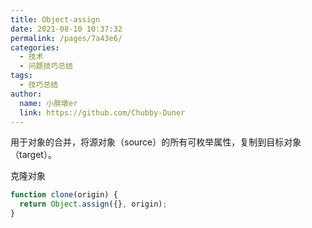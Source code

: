 ```yaml
---
title: Object-assign
date: 2021-08-10 10:37:32
permalink: /pages/7a43e6/
categories:
  - 技术
  - 问题技巧总结
tags:
  - 技巧总结
author:
  name: 小胖墩er
  link: https://github.com/Chubby-Duner
---
```

用于对象的合并，将源对象（source）的所有可枚举属性，复制到目标对象（target）。

克隆对象		  
```js
function clone(origin) {
  return Object.assign({}, origin);
}
```
